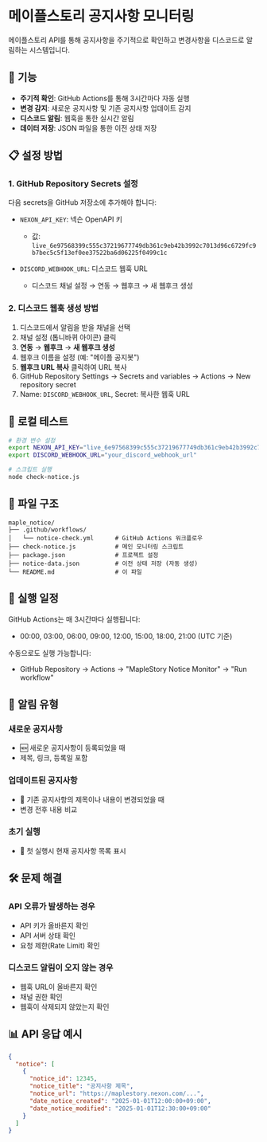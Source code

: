 # 메이플스토리 공지사항 모니터링

메이플스토리 API를 통해 공지사항을 주기적으로 확인하고 변경사항을 디스코드로 알림하는 시스템입니다.

## 🚀 기능

- **주기적 확인**: GitHub Actions를 통해 3시간마다 자동 실행
- **변경 감지**: 새로운 공지사항 및 기존 공지사항 업데이트 감지
- **디스코드 알림**: 웹훅을 통한 실시간 알림
- **데이터 저장**: JSON 파일을 통한 이전 상태 저장

## 📋 설정 방법

### 1. GitHub Repository Secrets 설정

다음 secrets을 GitHub 저장소에 추가해야 합니다:

- `NEXON_API_KEY`: 넥슨 OpenAPI 키
  - 값: `live_6e97568399c555c37219677749db361c9eb42b3992c7013d96c6729fc9b7bec5c5f13ef0ee37522ba6d06225f0499c1c`
  
- `DISCORD_WEBHOOK_URL`: 디스코드 웹훅 URL
  - 디스코드 채널 설정 → 연동 → 웹후크 → 새 웹후크 생성

### 2. 디스코드 웹훅 생성 방법

1. 디스코드에서 알림을 받을 채널을 선택
2. 채널 설정 (톱니바퀴 아이콘) 클릭
3. **연동** → **웹후크** → **새 웹후크 생성**
4. 웹후크 이름을 설정 (예: "메이플 공지봇")
5. **웹후크 URL 복사** 클릭하여 URL 복사
6. GitHub Repository Settings → Secrets and variables → Actions → New repository secret
7. Name: `DISCORD_WEBHOOK_URL`, Secret: 복사한 웹훅 URL

## 🔧 로컬 테스트

```bash
# 환경 변수 설정
export NEXON_API_KEY="live_6e97568399c555c37219677749db361c9eb42b3992c7013d96c6729fc9b7bec5c5f13ef0ee37522ba6d06225f0499c1c"
export DISCORD_WEBHOOK_URL="your_discord_webhook_url"

# 스크립트 실행
node check-notice.js
```

## 📁 파일 구조

```
maple_notice/
├── .github/workflows/
│   └── notice-check.yml      # GitHub Actions 워크플로우
├── check-notice.js           # 메인 모니터링 스크립트
├── package.json              # 프로젝트 설정
├── notice-data.json          # 이전 상태 저장 (자동 생성)
└── README.md                 # 이 파일
```

## 📅 실행 일정

GitHub Actions는 매 3시간마다 실행됩니다:
- 00:00, 03:00, 06:00, 09:00, 12:00, 15:00, 18:00, 21:00 (UTC 기준)

수동으로도 실행 가능합니다:
- GitHub Repository → Actions → "MapleStory Notice Monitor" → "Run workflow"

## 🎯 알림 유형

### 새로운 공지사항
- 🆕 새로운 공지사항이 등록되었을 때
- 제목, 링크, 등록일 포함

### 업데이트된 공지사항
- 📝 기존 공지사항의 제목이나 내용이 변경되었을 때
- 변경 전후 내용 비교

### 초기 실행
- 🍁 첫 실행시 현재 공지사항 목록 표시

## 🛠️ 문제 해결

### API 오류가 발생하는 경우
- API 키가 올바른지 확인
- API 서버 상태 확인
- 요청 제한(Rate Limit) 확인

### 디스코드 알림이 오지 않는 경우
- 웹훅 URL이 올바른지 확인
- 채널 권한 확인
- 웹훅이 삭제되지 않았는지 확인

## 📊 API 응답 예시

```json
{
  "notice": [
    {
      "notice_id": 12345,
      "notice_title": "공지사항 제목",
      "notice_url": "https://maplestory.nexon.com/...",
      "date_notice_created": "2025-01-01T12:00:00+09:00",
      "date_notice_modified": "2025-01-01T12:30:00+09:00"
    }
  ]
}
```